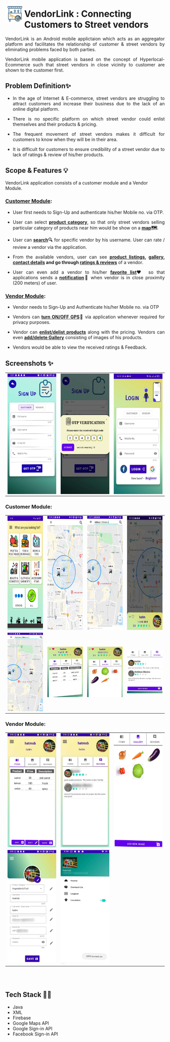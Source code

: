 <img align="left" style="margin-top:25px" width="60" height="60" src="images/VendorLink.png">

# VendorLink : Connecting Customers to Street vendors

<p style='text-align: justify;'>VendorLink is an Android mobile applictaion which acts as an aggregator platform and facilitates the relationship of customer & street vendors by eliminating problems faced by both parties.</p>
<p style='text-align: justify;'>VendorLink mobile application is based on the concept of Hyperlocal-Ecommerce such that street vendors in close vicinity to customer are shown to the customer first. </p>


## Problem Definition✨
 - <p style='text-align: justify;'>In the age of Internet & E-commerce, street vendors are struggling to attract customers and increase their business due to the lack of an online digital platform.</p>
 - <p style='text-align: justify;'>There is no specific platform on which street vendor could enlist themselves and their products & pricing.</p>  
- <p style='text-align: justify;'>The frequent movement of street vendors makes it difficult for customers to know when they will be in their area.</p>
- <p style='text-align: justify;'>It is difficult for customers to ensure credibility of a street vendor due to lack of ratings & review of his/her products.</p>  

## Scope & Features 💡

VendorLink application consists of a customer module and a Vendor Module.
###  <u>Customer Module</u>:
    
- <p style='text-align: justify;'> User first needs to Sign-Up and authenticate his/her Mobile no. via OTP.</p>
- <p style='text-align: justify;'>User can select <b><u>product category</b></u>, so that only street vendors selling particular category of products near him would be show on a <b><u>map</u>🗺️</b>.</p>
- <p style='text-align: justify;'>User can <b><u>search</u>🔍</b> for specific vendor by his username. User can rate / review a vendor via the application.</p>
-  <p style='text-align: justify;'>From the available vendors, user can see <b><u>product listings</u>, <u>gallery</u>, <u>contact details</u> and go through <u>ratings & reviews</u></b> of a vendor.</p>
-  <p style='text-align: justify;'>User can even add a vendor to his/her <b><u>favorite list</u>❤️</b> so that applications sends a <b><u>notification</u>🔔</b> when vendor is in close proximity (200 meters) of user.</p>

###  <u>Vendor Module</u>:
    
- <p style='text-align: justify;'> Vendor needs to Sign-Up and Authenticate his/her Mobile no. via OTP</p>
- <p style='text-align: justify;'> Vendors can <b><u>turn ON/OFF GPS</u></b>📍 via application whenever required for privacy purposes.</p>
- <p style='text-align: justify;'>Vendor can <b><u>enlist/delist products</u></b> along with the pricing. Vendors can even <b><u>add/delete Gallery</u></b> consisting of images of his products.</p>
- <p style='text-align: justify;'>Vendors would be able to view the received ratings & Feedback.</p>



 ## Screenshots ✨
<table>
    <tr>
        <td><img src="images/SS/1.png" width="180" height="380"></td>
        <td><img src="images/SS/2.png" width="180" height="380"></td>
        <td><img src="images/SS/3.jpeg" width="180" height="380"></td>
    </tr>
</table>

### Customer Module:

<table>    
    <tr>
        <td><img src="images/SS/c-1.png" width="180" height="360"></td>
        <td><img src="images/SS/c-2.png" width="180" height="360"></td>
        <td><img src="images/SS/c-3.png" width="180" height="360"></td>
        <td><img src="images/SS/c-4.jpeg" width="180" height="360"></td>
    </tr>
    <tr>
        <td><img src="images/SS/c-5.png" width="180" height=""></td>
        <td><img src="images/SS/c-6.jpeg" width="180" height=""></td>
        <td><img src="images/SS/c-7.jpeg" width="180" height=""></td>
        <td><img src="images/SS/c-8.jpeg" width="180" height=""></td>
    </tr>
</table>

### Vendor Module:

<table>    
    <tr>
        <td><img src="images/SS/v-1.png" width="180" height="360"></td>
        <td><img src="images/SS/v-2.jpeg" width="180" height="360"></td>
        <td><img src="images/SS/v-3.png" width="180" height="360"></td>
    </tr>
    <tr>
        <td><img src="images/SS/v-4.jpeg" width="180" height="360"></td>
        <td><img src="images/SS/v-5.jpeg" width="180" height="360"></td>
    </tr>
</table>
<br>
<br>


## Tech Stack 👨‍💻

- Java
- XML
- Firebase
- Google Maps API
- Google Sign-in API  
- Facebook Sign-in API






